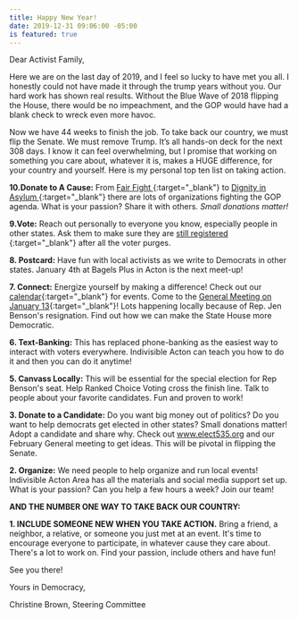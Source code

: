 ```yaml
---
title: Happy New Year!
date: 2019-12-31 09:06:00 -05:00
is featured: true
---
```


Dear Activist Family,

Here we are on the last day of 2019, and I feel so lucky to have met you all. I honestly could not have made it through the trump years without you. Our hard work has shown real results. Without the Blue Wave of 2018 flipping the House, there would be no impeachment, and the GOP would have had a blank check to wreck even more havoc.

Now we have 44 weeks to finish the job. To take back our country, we must flip the Senate. We must remove Trump. It’s all hands-on deck for the next 308 days. I know it can feel overwhelming, but I promise that working on something you care about, whatever it is, makes a HUGE difference, for your country and yourself. Here is my personal top ten list on taking action.

**10.Donate to A Cause:** From [Fair Fight ](https://fairfight.com){:target="_blank"} to [Dignity in Asylum ](https://www.dignityinasylum.org){:target="_blank"} there are lots of organizations fighting the GOP agenda. What is your passion? Share it with others. *Small donations matter!*

**9.Vote:** Reach out personally to everyone you know, especially people in other states. Ask them to make sure they are [still registered ](https://www.vote.org/am-i-registered-to-vote/){:target="_blank"} after all the voter purges.

**8. Postcard:** Have fun with local activists as we write to Democrats in other states. January 4th at Bagels Plus in Acton is the next meet-up!

**7. Connect:** Energize yourself by making a difference! Check out our [calendar](http://www.indivisibleacton.org/calendar.html){:target="_blank"} for events. Come to the [General Meeting on January 13](http://www.indivisibleacton.org/2019/11/12/general-meeting-and-future-plans.html){:target="_blank"}! Lots happening locally because of Rep. Jen Benson's resignation. Find out how we can make the State House more Democratic.

**6. Text-Banking:** This has replaced phone-banking as the easiest way to interact with voters everywhere. Indivisible Acton can teach you how to do it and then you can do it anytime!  

**5. Canvass Locally:** This will be essential for the special election for Rep Benson's seat. Help Ranked Choice Voting cross the finish line. Talk to people about your favorite candidates. Fun and proven to work!  

**3. Donate to a Candidate:** Do you want big money out of politics? Do you want to help democrats get elected in other states? Small donations matter! Adopt a candidate and share why. Check out www.elect535.org and our February General meeting to get ideas. This will be pivotal in flipping the Senate.

**2. Organize:** We need people to help organize and run local events! Indivisible Acton Area has all the materials and social media support set up. What is your passion? Can you help a few hours a week? Join our team!  

**AND THE NUMBER ONE WAY TO TAKE BACK OUR COUNTRY:**

**1. INCLUDE SOMEONE NEW WHEN YOU TAKE ACTION.** Bring a friend, a neighbor, a relative, or someone you just met at an event. It's time to encourage everyone to participate, in whatever cause they care about. There's a lot to work on. Find your passion, include others and have fun!  

See you there!  

Yours in Democracy,

Christine Brown, Steering Committee